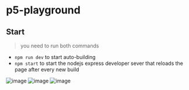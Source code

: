 # p5-playground
## Start
> you need to run both commands

- `npm run dev` to start auto-building
- `npm start` to start the nodejs express developer sever that reloads the page after every new build

![image](https://user-images.githubusercontent.com/63373755/203430473-0d8295b7-b856-4d5a-bc0b-6ba49d6b214a.png)
![image](https://user-images.githubusercontent.com/63373755/203430605-04685195-3f5e-4452-82cd-a52e840295ec.png)
![image](https://user-images.githubusercontent.com/63373755/203430827-dabfd9c0-4421-4920-8ee4-3b61e701b757.png)


